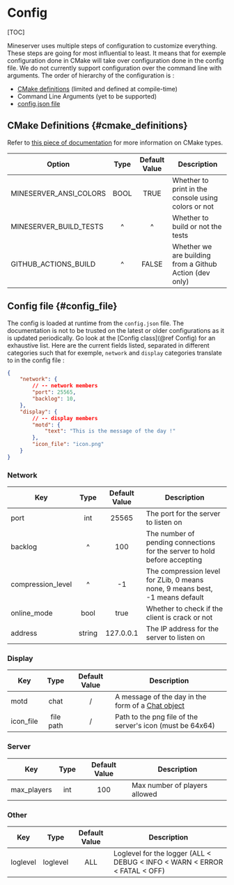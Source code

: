 # Config
[TOC]

Mineserver uses multiple steps of configuration to customize everything. These steps are going for most influential to least. It means that for exemple configuration done in CMake will take over configuration done in the config file. We do not currently support configuration over the command line with arguments.
The order of hierarchy of the configuration is :
 - [CMake definitions](#cmake_definitions) (limited and defined at compile-time)
 - Command Line Arguments (yet to be supported)
 - [config.json file](#config_file)

## CMake Definitions {#cmake_definitions}
Refer to [this piece of documentation](https://cmake.org/cmake/help/latest/prop_cache/TYPE.html) for more information on CMake types.

| Option                 | Type | Default Value | Description                                             |
|------------------------|:----:|:-------------:|---------------------------------------------------------|
| MINESERVER_ANSI_COLORS | BOOL | TRUE          | Whether to print in the console using colors or not     |
| MINESERVER_BUILD_TESTS | ^    | ^             | Whether to build or not the tests                       |
| GITHUB_ACTIONS_BUILD   | ^    | FALSE         | Whether we are building from a Github Action (dev only) |

## Config file {#config_file}
The config is loaded at runtime from the `config.json` file.
The documentation is not to be trusted on the latest or older configurations as it is updated periodically. Go look at the [Config class](@ref Config) for an exhaustive list.
Here are the current fields listed, separated in different categories such that for exemple, `network` and `display` categories translate to in the config file :
```json
{
    "network": {
        // -- network members
        "port": 25565,
        "backlog": 10,
    },
    "display": {
        // -- display members
        "motd": {
            "text": "This is the message of the day !"
        },
        "icon_file": "icon.png"
    }
}
```

### Network
| Key               |             Type             | Default Value | Description                                                                  |
| ----------------- | :--------------------------: | :-----------: | ---------------------------------------------------------------------------- |
| port              |             int              |     25565     | The port for the server to listen on                                         |
| backlog           |              ^               |      100      | The number of pending connections for the server to hold before accepting    |
| compression_level |              ^               |      -1       | The compression level for ZLib, 0 means none, 9 means best, -1 means default |
| online_mode       |             bool             |     true      | Whether to check if the client is crack or not                               |
| address           |            string            |   127.0.0.1   | The IP address for the server to listen on                                   |

### Display
| Key       |    Type   | Default Value | Description                                                                           |
|-----------|:---------:|:-------------:|---------------------------------------------------------------------------------------|
| motd      |    chat   |       /       | A message of the day in the form of a [Chat object](https://wiki.vg/Chat#Inheritance) |
| icon_file | file path |       /       | Path to the png file of the server's icon (must be 64x64)                             |

### Server
| Key         | Type | Default Value | Description                   |
|-------------|:----:|:-------------:|-------------------------------|
| max_players |  int |      100      | Max number of players allowed |

### Other
| Key      |   Type   | Default Value | Description                                                               |
| -------- | :------: | :-----------: | ------------------------------------------------------------------------- |
| loglevel | loglevel |      ALL      | Loglevel for the logger (ALL < DEBUG < INFO < WARN < ERROR < FATAL < OFF) |
